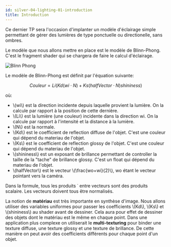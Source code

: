```yaml
---
id: silver-04-lighting-01-introduction
title: Introduction
---
```


Ce dernier TP sera l'occasion d'implanter un modèle d'éclairage simple permettant de gérer des lumières de type ponctuelle ou directionelle, sans ombres.

Le modèle que nous allons mettre en place est le modèle de Blinn-Phong. C'est le fragment shader qui se chargera de faire le calcul d'éclairage.

![Blinn Phong](/openglnoel/img/blinnPhong.svg)

Le modèle de Blinn-Phong est définit par l'équation suivante:

$$
Couleur=Li(Kd(wi \cdot{} N)+Ks(halfVector \cdot{} N)shininess)
$$

où:

- \\(wi\\) est la direction incidente depuis laquelle provient la lumière. On la calcule par rapport à la position de cette dernière.
- \\(Li\\) est la lumière (une couleur) incidente dans la direction wi. On la calcule par rapport à l'intensité et la distance à la lumière.
- \\(N\\) est la normale.
- \\(Kd\\) est le coefficient de reflection diffuse de l'objet. C'est une couleur qui dépend du materiau de l'objet.
- \\(Ks\\) est le coefficient de reflection glossy de l'objet. C'est une couleur qui dépend du materiau de l'objet.
- \\(shininess\\) est un exposant de brillance permettant de controller la taille de la "tache" de brillance glossy. C'est un float qui dépend du materiau de l'objet.
- \\(halfVector\\) est le vecteur \\(\frac{wo+wi}{2}\\), wo étant le vecteur pointant vers la caméra.

Dans la formule, tous les produits ˙ entre vecteurs sont des produits scalaire. Les vecteurs doivent tous être normalisés.

La notion de **matériau** est très importante en synthèse d'image. Nous allons utiliser des variables uniformes pour passer les coefficients \\(Kd\\), \\(Ks\\) et \\(shininess\\) au shader avant de dessiner. Cela aura pour effet de dessiner des objets dont le matériau est le même en chaque point. Dans une application plus complexe on utiliserait le **multi-texturing** pour binder une texture diffuse, une texture glossy et une texture de brillance. De cette manière on peut avoir des coefficients différents pour chaque point d'un objet.